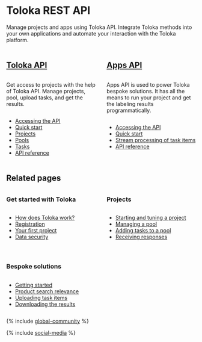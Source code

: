 # Toloka REST API

<style scoped>
.grid-container {
  display: grid;
  grid-template-columns: repeat(auto-fit, minmax(230px, 1fr));
  gap: 30px;
}
.grid-item {
  display: flex;
  flex-direction: column;
}
h2 {
  padding-top: 32px !important;
  margin-top: 0 !important;
}
h3 {
  padding-top: 16px !important;
  margin-top: 0 !important;
}
@media only screen and (max-width: 1024px) {
  h2 {
    padding-top: 32px !important;
    margin-top: 0 !important;
  }
  h3 {
    padding-top: 16px !important;
    margin-top: 0 !important;
  }
}
</style>

Manage projects and apps using Toloka API. Integrate Toloka methods into your own applications and automate your interaction with the Toloka platform.

<div class="grid-container">
    <div class="grid-item">
        <h2><a href="./">Toloka API</a></h2>
        <p>Get access to projects with the help of Toloka API. Manage projects, pool, upload tasks, and get the results.</p>
        <ul>
            <li><a href="./concepts/access">Accessing the API</a></li>
            <li><a href="./concepts/quickstart">Quick start</a></li>
            <li><a href="./concepts/project">Projects</a></li>
            <li><a href="./concepts/pool">Pools</a></li>
            <li><a href="./concepts/upload-tasks">Tasks</a></li>
            <li><a href="https://toloka.ai/docs/api/api-reference">API reference</a></li>
        </ul>
    </div>
    <div class="grid-item">
        <h2><a href="../toloka-apps/">Apps API</a></h2>
        <p>Apps API is used to power Toloka bespoke solutions. It has all the means to run your project and get the labeling results programmatically.</p>
        <ul>
            <li><a href="../toloka-apps/api/concepts/authorization">Accessing the API</a></li>
            <li><a href="../toloka-apps/api/concepts/quickstart-api">Quick start</a></li>
            <li><a href="../toloka-apps/api/concepts/streaming-items">Stream processing of task items</a></li>
            <li><a href="https://toloka.ai/docs/api/apps-reference">API reference</a></li>
        </ul>
    </div>
</div>

## Related pages

<div class="grid-container">
    <div class="grid-item">
        <h3>Get started with Toloka</h3>
        <ul>
            <li><a href="../guide/concepts/overview">How does Toloka work?</a></li>
            <li><a href="../guide/concepts/access">Registration</a></li>
            <li><a href="../guide/concepts/first-project">Your first project</a></li>
            <li><a href="../guide/concepts/data-security">Data security</a></li>
        </ul>
    </div>
    <div class="grid-item">
        <h3>Projects</h3>
        <ul>
            <li><a href="../guide/concepts/main-steps">Starting and tuning a project</a></li>
            <li><a href="../guide/concepts/pool-main">Managing a pool</a></li>
            <li><a href="../guide/concepts/pool">Adding tasks to a pool</a></li>
            <li><a href="../guide/concepts/result-of-eval">Receiving responses</a></li>
        </ul>
    </div>
    <div class="grid-item">
        <h3>Bespoke solutions</h3>
        <ul>
            <li><a href="../toloka-apps/concepts/quickstart">Getting started</a></li>
            <li><a href="../toloka-apps/concepts/product-search-relevance">Product search relevance</a></li>
            <li><a href="../toloka-apps/concepts/add-task">Uploading task items</a></li>
            <li><a href="../toloka-apps/concepts/download-results">Downloading the results</a></li>
        </ul>
    </div>
</div>

{% include [global-community](../_includes/global-community.md) %}

{% include [social-media](../_includes/social-media.md) %}